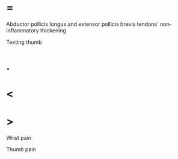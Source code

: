 # =

Abductor pollicis longus and extensor pollicis brevis tendons' non-inflammatory thickening

Texting thumb

# .

# <

# >

Wrist pain

Thumb pain
